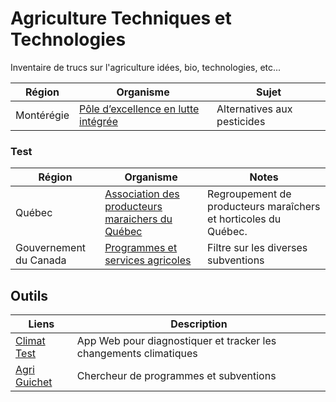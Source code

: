 # Agriculture Techniques et Technologies
Inventaire de trucs sur l'agriculture idées, bio, technologies, etc...

|Région|Organisme|Sujet|
|---|---|---|
|Montérégie|[Pôle d’excellence en lutte intégrée](http://agrobonsens.com/qui-est-le-peli/)|Alternatives aux pesticides|
  
    
### Test
|Région|Organisme|Notes|
|---|---|---|
|Québec|[Association des producteurs maraichers du Québec](https://apmquebec.com/)|Regroupement de producteurs maraîchers et horticoles du Québec.|
|Gouvernement du Canada|[Programmes et services agricoles](https://agriculture.canada.ca/fr/programmes)|Filtre sur les diverses subventions|
  
  
## Outils  
|Liens|Description|
|---|---|
|[ Climat Test ](https://risquesclimatiques.apmquebec.com/diagnostics)| App Web pour diagnostiquer et tracker les changements climatiques|  
|[ Agri Guichet ](https://agpal.ca/en/search-agpal?region=Quebec&pageSize=25&sort=score:desc)| Chercheur de programmes et subventions|  
  
  
